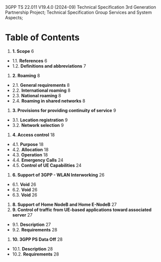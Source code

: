 3GPP TS 22.011 V19.4.0 (2024-09)
Technical Specification
3rd Generation Partnership Project;
Technical Specification Group Services and System Aspects;

# Table of Contents

1. **1. Scope**                                                       6
  - 1.1. **References**                                                6
  - 1.2. **Definitions and abbreviations**                             7
1. **2. Roaming**                                                     8
  - 2.1. **General requirements**                                      8
  - 2.2. **International roaming**                                     8
  - 2.3. **National roaming**                                          8
  - 2.4. **Roaming in shared networks**                                8
1. **3. Provisions for providing continuity of service**              9
  - 3.1. **Location registration**                                     9
  - 3.2. **Network selection**                                         9
1. **4. Access control**                                              18
  - 4.1. **Purpose**                                                   18
  - 4.2. **Allocation**                                                18
  - 4.3. **Operation**                                                 18
  - 4.4. **Emergency Calls**                                           24
  - 4.5. **Control of UE Capabilities**                                24
1. **6. Support of 3GPP - WLAN Interworking**                         26
  - 6.1. **Void**                                                      26
  - 6.2. **Void**                                                      26
  - 6.3. **Void**                                                      26
1. **8. Support of Home NodeB and Home E-NodeB**                      27
1. **9. Control of traffic from UE-based applications toward associated server** 27
  - 9.1. **Description**                                               27
  - 9.2. **Requirements**                                              28
1. **10. 3GPP PS Data Off**                                           28
  - 10.1. **Description**                                              28
  - 10.2. **Requirements**                                             28

